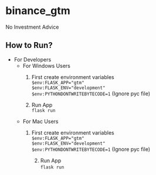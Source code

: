 # binance_gtm
No Investment Advice

## How to Run? ##
* For Developers
	* For Windows Users
		1. First create environment variables\
	   	  `$env:FLASK_APP="gtm"`\
	   	  `$env:FLASK_ENV="development"`\
	  	  `$env:PYTHONDONTWRITEBYTECODE=1` (Ignore pyc file)

		2. Run App\
	  	  `flask run`
	* For Mac Users
		1. First create environment variables\
		  `$env:FLASK_APP="gtm"`\
	   	  `$env:FLASK_ENV="development"`\
		  `$env:PYTHONDONTWRITEBYTECODE=1` (Ignore pyc file)
		
	        2. Run App\
		  `flask run`

